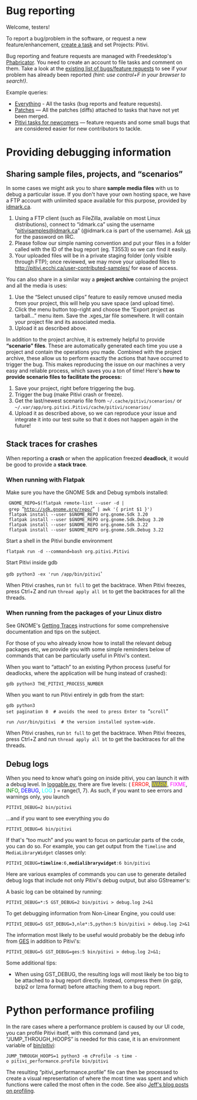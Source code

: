 # Bug reporting

Welcome, testers!

To report a bug/problem in the software, or request a new
feature/enhancement, [create a
task](https://phabricator.freedesktop.org/maniphest/task/edit/form/1/?projects=pitivi)
and set Projects: Pitivi.

Bug reporting and feature requests are managed with Freedesktop's
[Phabricator](https://phabricator.freedesktop.org). You need to create
an account to file tasks and comment on them. Take a look at the
[existing list of bugs/feature
requests](https://phabricator.freedesktop.org/tag/pitivi/) to see if
your problem has already been reported *(hint: use control+F in your
browser to search!)*.

Example queries:

-   [Everything](https://phabricator.freedesktop.org/tag/pitivi/) - All
    the tasks (bug reports and feature requests).
-   [Patches](https://phabricator.freedesktop.org/differential/query/8RA8XgY0ogT3/)
    — All the patches (diffs) attached to tasks that have not yet been
    merged.
-   [Pitivi tasks for
    newcomers](https://phabricator.freedesktop.org/project/view/111/) —
    feature requests and some small bugs that are considered easier for
    new contributors to tackle.

# Providing debugging information

## Sharing sample files, projects, and “scenarios”

In some cases we might ask you to share **sample media files** with us
to debug a particular issue. If you don't have your own hosting space,
we have a FTP account with unlimited space available for this purpose,
provided by [idmark.ca](http://idmark.ca).

1.  Using a FTP client (such as FileZilla, available on most Linux
    distributions), connect to “idmark.ca” using the username
    “pitivisamples@idmark.ca” (@idmark.ca is part of the username). Ask
    [us](The_people.md) for the password on IRC.
2.  Please follow our simple naming convention and put your files in a
    folder called with the ID of the bug report (eg. T3553) so we can
    find it easily.
3.  Your uploaded files will be in a private staging folder (only
    visible through FTP); once reviewed, we may move your uploaded files
    to <http://pitivi.ecchi.ca/user-contributed-samples/> for ease of
    access.

You can also share in a similar way a **project archive** containing the
project and all the media is uses:

1.  Use the “Select unused clips” feature to easily remove unused media
    from your project, this will help you save space (and upload time).
2.  Click the menu button top-right and choose the “Export project as
    tarball...” menu item. Save the .xges\_tar file somewhere. It will
    contain your project file and its associated media.
3.  Upload it as described above.

In addition to the project archive, it is extremely helpful to provide
**“scenario” files**. These are automatically generated each time you
use a project and contain the operations you made. Combined with the
project archive, these allow us to perform exactly the actions that have
occurred to trigger the bug. This makes reproducing the issue on our
machines a very easy and reliable process, which saves you a ton of
time! Here's **how to provide scenario files to facilitate the
process:**

1.  Save your project, right before triggering the bug.
2.  Trigger the bug (make Pitivi crash or freeze).
3.  Get the last/newest scenario file from `~/.cache/pitivi/scenarios/`
    or `~/.var/app/org.pitivi.Pitivi/cache/pitivi/scenarios/`
4.  Upload it as described above, so we can reproduce your issue and
    integrate it into our test suite so that it does not happen again in
    the future!

## Stack traces for crashes

When reporting a **crash** or when the application freezed **deadlock**,
it would be good to provide a **stack trace**.

### When running with Flatpak

Make sure you have the GNOME Sdk and Debug symbols installed:

` GNOME_REPO=$(flatpak remote-list --user -d | grep `“[`http://sdk.gnome.org/repo/`](http://sdk.gnome.org/repo/)”` | awk '{ print $1 }')`\
` flatpak install --user $GNOME_REPO org.gnome.Sdk 3.20`\
` flatpak install --user $GNOME_REPO org.gnome.Sdk.Debug 3.20`\
` flatpak install --user $GNOME_REPO org.gnome.Sdk 3.22`\
` flatpak install --user $GNOME_REPO org.gnome.Sdk.Debug 3.22`

Start a shell in the Pitivi bundle environment

`flatpak run -d --command=bash org.pitivi.Pitivi`

Start Pitivi inside gdb

`gdb python3 -ex 'run /app/bin/pitivi`'

When Pitivi crashes, run `bt full` to get the backtrace. When Pitivi
freezes, press Ctrl+Z and run `thread apply all bt` to get the
backtraces for all the threads.

### When running from the packages of your Linux distro

See GNOME's [Getting
Traces](https://wiki.gnome.org/Community/GettingInTouch/Bugzilla/GettingTraces)
instructions for some comprehensive documentation and tips on the
subject.

For those of you who already know how to install the relevant debug
packages etc, we provide you with some simple reminders below of
commands that can be particularly useful in Pitivi's context.

When you want to “attach” to an existing Python process (useful for
deadlocks, where the application will be hung instead of crashed):

`gdb python3 THE_PITIVI_PROCESS_NUMBER`

When you want to run Pitivi entirely in gdb from the start:

`gdb python3`\
`set pagination 0  # avoids the need to press Enter to `“`scroll`”

`run /usr/bin/pitivi  # the version installed system-wide.`

When Pitivi crashes, run `bt full` to get the backtrace. When Pitivi
freezes, press Ctrl+Z and run `thread apply all bt` to get the
backtraces for all the threads.

## Debug logs

When you need to know what’s going on inside pitivi, you can launch it
with a debug level. In
[loggable.py](https://git.gnome.org/browse/pitivi/tree/pitivi/utils/loggable.py#n50),
there are five levels: ( <span style="color:red;">ERROR</span>,
<span style="color:yellow; background-color:gray;">WARN</span>,
<span style="color:magenta;">FIXME</span>,
<span style="color:green;">INFO</span>,
<span style="color:blue;">DEBUG</span>,
<span style="color:cyan;">LOG</span> ) = range(1, 7). As such, if you
want to see errors and warnings only, you launch

`PITIVI_DEBUG=2 bin/pitivi`

...and if you want to see everything you do

`PITIVI_DEBUG=6 bin/pitivi`

If that's “too much” and you want to focus on particular parts of the
code, you can do so. For example, you can get output from the `Timeline`
and `MediaLibraryWidget` classes only:

`PITIVI_DEBUG=`**`timeline`**`:6,`**`medialibrarywidget`**`:6 bin/pitivi`

Here are various examples of commands you can use to generate detailed
debug logs that include not only Pitivi's debug output, but also
GStreamer's:

A basic log can be obtained by running:

`PITIVI_DEBUG=*:5 GST_DEBUG=2 bin/pitivi > debug.log 2>&1`

To get debugging information from Non-Linear Engine, you could use:

`PITIVI_DEBUG=5 GST_DEBUG=3,nle*:5,python:5 bin/pitivi > debug.log 2>&1`

The information most likely to be useful would probably be the debug
info from [GES](GES.md) in addition to Pitivi's:

`PITIVI_DEBUG=5 GST_DEBUG=ges:5 bin/pitivi > debug.log 2>&1;`

Some additional tips:

-   When using GST\_DEBUG, the resulting logs will most likely be too
    big to be attached to a bug report directly. Instead, compress them
    (in gzip, bzip2 or lzma format) before attaching them to a bug
    report.

# Python performance profiling

In the rare cases where a performance problem is caused by our UI code,
you can profile Pitivi itself, with this command (and yes,
“JUMP\_THROUGH\_HOOPS” is needed for this case, it is an environment
variable of
[bin/pitivi](https://git.gnome.org/browse/pitivi/tree/bin/pitivi.in):

`JUMP_THROUGH_HOOPS=1 python3 -m cProfile -s time -o pitivi_performance.profile bin/pitivi`

The resulting “pitivi\_performance.profile” file can then be processed
to create a visual representation of where the most time was spent and
which functions were called the most often in the code. See also [Jeff's
blog posts on profiling](http://jeff.ecchi.ca/blog/tag/profiling/).
